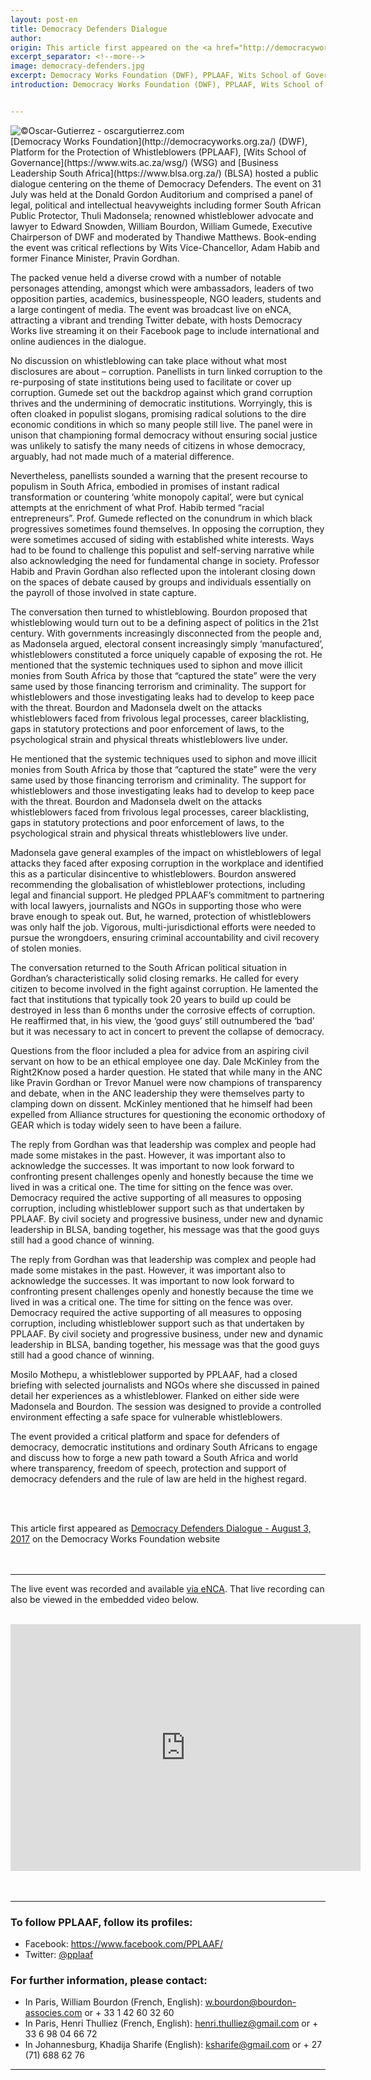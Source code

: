 ```yaml
---
layout: post-en
title: Democracy Defenders Dialogue
author: 
origin: This article first appeared on the <a href="http://democracyworks.org.za/democracy-defenders-dialogue/" target="_blank">Democracy Works Foundation website</a>
excerpt_separator: <!--more-->
image: democracy-defenders.jpg
excerpt: Democracy Works Foundation (DWF), PPLAAF, Wits School of Governance (WSG) and Business Leadership South Africa (BLSA) hosted a public dialogue centering on the theme of Democracy Defenders
introduction: Democracy Works Foundation (DWF), PPLAAF, Wits School of Governance (WSG) and Business Leadership South Africa (BLSA) hosted a public dialogue centering on the theme of Democracy Defenders


---
```

<img class="img-responsive img-post center-block" src="/img/posts/democracy-defenders.jpg" title="©Oscar-Gutierrez - oscargutierrez.com">

<br>
[Democracy Works Foundation](http://democracyworks.org.za/) (DWF), Platform for the Protection of Whistleblowers (PPLAAF), [Wits School of Governance](https://www.wits.ac.za/wsg/) (WSG) and [Business Leadership South Africa](https://www.blsa.org.za/) (BLSA) hosted a public dialogue centering on the theme of Democracy Defenders. The event on 31 July was held at the Donald Gordon Auditorium and comprised a panel of legal, political and intellectual heavyweights including former South African Public Protector, Thuli Madonsela; renowned whistleblower advocate and lawyer to Edward Snowden, William Bourdon, William Gumede, Executive Chairperson of DWF and moderated by Thandiwe Matthews. Book-ending the event was critical reflections by Wits Vice-Chancellor, Adam Habib and former Finance Minister, Pravin Gordhan.

The packed venue held a diverse crowd with a number of notable personages attending, amongst which were ambassadors, leaders of two opposition parties, academics, businesspeople, NGO leaders, students and a large contingent of media. The event was broadcast live on eNCA, attracting a vibrant and trending Twitter debate, with hosts Democracy Works live streaming it on their Facebook page to include international and online audiences in the dialogue.

No discussion on whistleblowing can take place without what most disclosures are about – corruption. Panellists in turn linked corruption to the re-purposing of state institutions being used to facilitate or cover up corruption. Gumede set out the backdrop against which grand corruption thrives and the undermining of democratic institutions. Worryingly, this is often cloaked in populist slogans, promising radical solutions to the dire economic conditions in which so many people still live. The panel were in unison that championing formal democracy without ensuring social justice was unlikely to satisfy the many needs of citizens in whose democracy, arguably, had not made much of a material difference.

Nevertheless, panellists sounded a warning that the present recourse to populism in South Africa, embodied in promises of instant radical transformation or countering ‘white monopoly capital’, were but cynical attempts at the enrichment of what Prof. Habib termed “racial entrepreneurs”. Prof. Gumede reflected on the conundrum in which black progressives sometimes found themselves. In opposing the corruption, they were sometimes accused of siding with established white interests. Ways had to be found to challenge this populist and self-serving narrative while also acknowledging the need for fundamental change in society. Professor Habib and Pravin Gordhan also reflected upon the intolerant closing down on the spaces of debate caused by groups and individuals essentially on the payroll of those involved in state capture.

The conversation then turned to whistleblowing. Bourdon proposed that whistleblowing would turn out to be a defining aspect of politics in the 21st century. With governments increasingly disconnected from the people and, as Madonsela argued, electoral consent increasingly simply ‘manufactured’, whistleblowers constituted a force uniquely capable of exposing the rot. He mentioned that the systemic techniques used to siphon and move illicit monies from South Africa by those that “captured the state” were the very same used by those financing terrorism and criminality. The support for whistleblowers and those investigating leaks had to develop to keep pace with the threat. Bourdon and Madonsela dwelt on the attacks whistleblowers faced from frivolous legal processes, career blacklisting, gaps in statutory protections and poor enforcement of laws, to the psychological strain and physical threats whistleblowers live under.

He mentioned that the systemic techniques used to siphon and move illicit monies from South Africa by those that “captured the state” were the very same used by those financing terrorism and criminality. The support for whistleblowers and those investigating leaks had to develop to keep pace with the threat. Bourdon and Madonsela dwelt on the attacks whistleblowers faced from frivolous legal processes, career blacklisting, gaps in statutory protections and poor enforcement of laws, to the psychological strain and physical threats whistleblowers live under.

Madonsela gave general examples of the impact on whistleblowers of legal attacks they faced after exposing corruption in the workplace and identified this as a particular disincentive to whistleblowers. Bourdon answered recommending the globalisation of whistleblower protections, including legal and financial support. He pledged PPLAAF’s commitment to partnering with local lawyers, journalists and NGOs in supporting those who were brave enough to speak out. But, he warned, protection of whistleblowers was only half the job. Vigorous, multi-jurisdictional efforts were needed to pursue the wrongdoers, ensuring criminal accountability and civil recovery of stolen monies.

The conversation returned to the South African political situation in Gordhan’s characteristically solid closing remarks. He called for every citizen to become involved in the fight against corruption. He lamented the fact that institutions that typically took 20 years to build up could be destroyed in less than 6 months under the corrosive effects of corruption. He reaffirmed that, in his view, the ‘good guys’ still outnumbered the ‘bad’ but it was necessary to act in concert to prevent the collapse of democracy.

Questions from the floor included a plea for advice from an aspiring civil servant on how to be an ethical employee one day. Dale McKinley from the Right2Know posed a harder question. He stated that while many in the ANC like Pravin Gordhan or Trevor Manuel were now champions of transparency and debate, when in the ANC leadership they were themselves party to clamping down on dissent. McKinley mentioned that he himself had been expelled from Alliance structures for questioning the economic orthodoxy of GEAR which is today widely seen to have been a failure.

The reply from Gordhan was that leadership was complex and people had made some mistakes in the past. However, it was important also to acknowledge the successes. It was important to now look forward to confronting present challenges openly and honestly because the time we lived in was a critical one. The time for sitting on the fence was over. Democracy required the active supporting of all measures to opposing corruption, including whistleblower support such as that undertaken by PPLAAF. By civil society and progressive business, under new and dynamic leadership in BLSA, banding together, his message was that the good guys still had a good chance of winning.

The reply from Gordhan was that leadership was complex and people had made some mistakes in the past. However, it was important also to acknowledge the successes. It was important to now look forward to confronting present challenges openly and honestly because the time we lived in was a critical one. The time for sitting on the fence was over. Democracy required the active supporting of all measures to opposing corruption, including whistleblower support such as that undertaken by PPLAAF. By civil society and progressive business, under new and dynamic leadership in BLSA, banding together, his message was that the good guys still had a good chance of winning.

Mosilo Mothepu, a whistleblower supported by PPLAAF, had a closed briefing with selected journalists and NGOs where she discussed in pained detail her experiences as a whistleblower. Flanked on either side were Madonsela and Bourdon. The session was designed to provide a controlled environment effecting a safe space for vulnerable whistleblowers.

The event provided a critical platform and space for defenders of democracy, democratic institutions and ordinary South Africans to engage and discuss how to forge a new path toward a South Africa and world where transparency, freedom of speech, protection and support of democracy defenders and the rule of law are held in the highest regard.

<br>
<br>

This article first appeared as <a href="http://democracyworks.org.za/democracy-defenders-dialogue/" target="_blank">Democracy Defenders Dialogue - August 3, 2017</a> on the Democracy Works Foundation website
<br>
<br>
<br>

------------------
The live event was recorded and available [via eNCA](https://www.enca.com/south-africa/catch-it-live-trillian-deal-whistleblower-to-speak-at-democracy-defenders-dialogue). That live recording can also be viewed in the embedded video below.
<br>
<br>
<iframe src="https://cdnapisec.kaltura.com/p/1054541/sp/105454100/embedIframeJs/uiconf_id/28184731/partner_id/1054541?iframeembed=true&playerId=kaltura_player_1501521654&entry_id=1_81y2lbvi&flashvars[streamerType]=auto" width="560" height="395" allowfullscreen webkitallowfullscreen mozAllowFullScreen frameborder="0"></iframe>
<br>
<br>
<br>


----------------------

### To follow PPLAAF, follow its profiles:
- Facebook: <https://www.facebook.com/PPLAAF/>
- Twitter: [@pplaaf](https://twitter.com/pplaaf)

### For further information, please contact:
- In Paris, William Bourdon (French, English): [w.bourdon@bourdon-associes.com](mailto:w.bourdon@bourdon-associes.com) or + 33 1 42 60 32 60
- In Paris, Henri Thulliez (French, English): [henri.thulliez@gmail.com](mailto:henri.thulliez@gmail.com) or + 33 6 98 04 66 72
- In Johannesburg, Khadija Sharife (English): [ksharife@gmail.com](mailto:ksharife@gmail.com) or + 27 (71) 688 62 76 




-----
